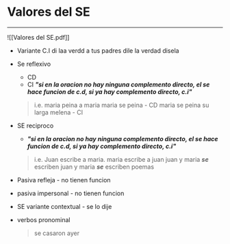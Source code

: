 # Valores del SE
___
![[Valores del SE.pdf]]
- Variante C.I
	di laa verdd a tus padres
	dile la verdad
	disela

- Se reflexivo
	- CD
	- CI
	***"si en la oracion no hay ninguna complemento directo, el se hace funcion de c.d, si ya hay complemento directo, c.i"***
	> i.e.
	> maria peina a maria
	> maria se peina - CD
	> maria se peina su larga melena - CI

- SE reciproco
	- ***"si en la oracion no hay ninguna complemento directo, el se hace funcion de c.d, si ya hay complemento directo, c.i"***
	>i.e.
	>Juan escribe a maria. maria escribe a juan
	>juan y maria ***se*** escriben
	>juan y maria ***se*** escriben poemas

- Pasiva refleja - no tienen funcion

- pasiva impersonal - no tienen funcion

- SE variante contextual - se lo dije

- verbos pronominal
	> se casaron ayer